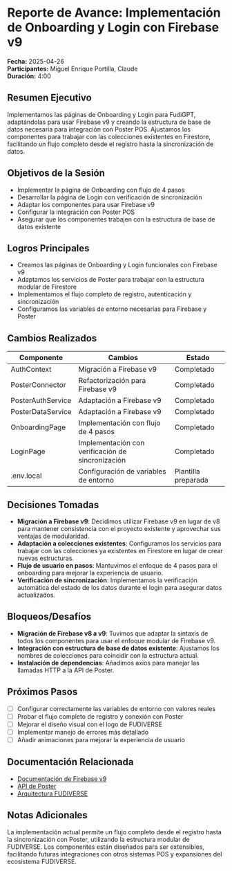 # Reporte de Avance: Implementación de Onboarding y Login con Firebase v9

**Fecha:** 2025-04-26  
**Participantes:** Miguel Enrique Portilla, Claude  
**Duración:** 4:00

## Resumen Ejecutivo
Implementamos las páginas de Onboarding y Login para FudiGPT, adaptándolas para usar Firebase v9 y creando la estructura de base de datos necesaria para integración con Poster POS. Ajustamos los componentes para trabajar con las colecciones existentes en Firestore, facilitando un flujo completo desde el registro hasta la sincronización de datos.

## Objetivos de la Sesión
- Implementar la página de Onboarding con flujo de 4 pasos
- Desarrollar la página de Login con verificación de sincronización
- Adaptar los componentes para usar Firebase v9
- Configurar la integración con Poster POS
- Asegurar que los componentes trabajen con la estructura de base de datos existente

## Logros Principales
- Creamos las páginas de Onboarding y Login funcionales con Firebase v9
- Adaptamos los servicios de Poster para trabajar con la estructura modular de Firestore
- Implementamos el flujo completo de registro, autenticación y sincronización
- Configuramos las variables de entorno necesarias para Firebase y Poster

## Cambios Realizados
| Componente | Cambios | Estado |
|------------|---------|--------|
| AuthContext | Migración a Firebase v9 | Completado |
| PosterConnector | Refactorización para Firebase v9 | Completado |
| PosterAuthService | Adaptación a Firebase v9 | Completado |
| PosterDataService | Adaptación a Firebase v9 | Completado |
| OnboardingPage | Implementación con flujo de 4 pasos | Completado |
| LoginPage | Implementación con verificación de sincronización | Completado |
| .env.local | Configuración de variables de entorno | Plantilla preparada |

## Decisiones Tomadas
- **Migración a Firebase v9**: Decidimos utilizar Firebase v9 en lugar de v8 para mantener consistencia con el proyecto existente y aprovechar sus ventajas de modularidad.
- **Adaptación a colecciones existentes**: Configuramos los servicios para trabajar con las colecciones ya existentes en Firestore en lugar de crear nuevas estructuras.
- **Flujo de usuario en pasos**: Mantuvimos el enfoque de 4 pasos para el onboarding para mejorar la experiencia de usuario.
- **Verificación de sincronización**: Implementamos la verificación automática del estado de los datos durante el login para asegurar datos actualizados.

## Bloqueos/Desafíos
- **Migración de Firebase v8 a v9**: Tuvimos que adaptar la sintaxis de todos los componentes para usar el enfoque modular de Firebase v9.
- **Integración con estructura de base de datos existente**: Ajustamos los nombres de colecciones para coincidir con la estructura actual.
- **Instalación de dependencias**: Añadimos axios para manejar las llamadas HTTP a la API de Poster.

## Próximos Pasos
- [ ] Configurar correctamente las variables de entorno con valores reales
- [ ] Probar el flujo completo de registro y conexión con Poster
- [ ] Mejorar el diseño visual con el logo de FUDIVERSE
- [ ] Implementar manejo de errores más detallado
- [ ] Añadir animaciones para mejorar la experiencia de usuario

## Documentación Relacionada
- [Documentación de Firebase v9](https://firebase.google.com/docs/web/modular-upgrade)
- [API de Poster](https://dev.joinposter.com/en/docs)
- [Arquitectura FUDIVERSE](https://github.com/MiguelEnriquePortilla/fudigpt/blob/master/docs/adr/0002-arquitectura-para-fudiverse.md)

## Notas Adicionales
La implementación actual permite un flujo completo desde el registro hasta la sincronización con Poster, utilizando la estructura modular de FUDIVERSE. Los componentes están diseñados para ser extensibles, facilitando futuras integraciones con otros sistemas POS y expansiones del ecosistema FUDIVERSE.